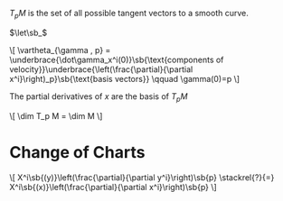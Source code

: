 $T_pM$ is the set of all possible tangent vectors to a smooth curve.


$\let\sb_$

\\[
\vartheta_{\gamma , p} = \underbrace{\dot\gamma_x^i(0)}\sb{\text{components of velocity}}\underbrace{\left(\frac{\partial}{\partial x^i}\right)_p}\sb{\text{basis vectors}} \qquad \gamma(0)=p
\\]

The partial derivatives of $x$ are the basis of $T_p M$

\\[
\dim T_p M = \dim M
\\]

# Change of Charts

\\[
X^i\sb{(y)}\left(\frac{\partial}{\partial y^i}\right)\sb{p} \stackrel{?}{=} X^i\sb{(x)}\left(\frac{\partial}{\partial x^i}\right)\sb{p}
\\]